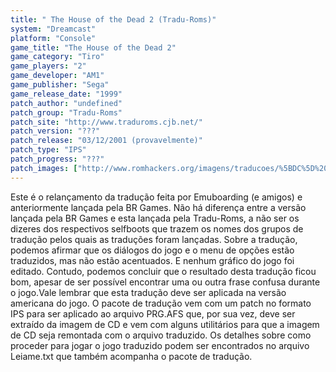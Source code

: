 ```yaml
---
title: " The House of the Dead 2 (Tradu-Roms)"
system: "Dreamcast"
platform: "Console"
game_title: "The House of the Dead 2"
game_category: "Tiro"
game_players: "2"
game_developer: "AM1"
game_publisher: "Sega"
game_release_date: "1999"
patch_author: "undefined"
patch_group: "Tradu-Roms"
patch_site: "http://www.traduroms.cjb.net/"
patch_version: "???"
patch_release: "03/12/2001 (provavelmente)"
patch_type: "IPS"
patch_progress: "???"
patch_images: ["http://www.romhackers.org/imagens/traducoes/%5BDC%5D%20The%20House%20of%20the%20Dead%20-%20Tradu-Roms%20-%2001.jpg","http://www.romhackers.org/imagens/traducoes/%5BDC%5D%20The%20House%20of%20the%20Dead%20-%20Tradu-Roms%20-%2002.jpg","http://www.romhackers.org/imagens/traducoes/%5BDC%5D%20The%20House%20of%20the%20Dead%20-%20Tradu-Roms%20-%2003.jpg"]
---
```

Este é o relançamento da tradução feita por Emuboarding (e amigos) e anteriormente lançada pela BR Games. Não há diferença entre a versão lançada pela BR Games e esta lançada pela Tradu-Roms, a não ser os dizeres dos respectivos selfboots que trazem os nomes dos grupos de tradução pelos quais as traduções foram lançadas. Sobre a tradução, podemos afirmar que os diálogos do jogo e o menu de opções estão traduzidos, mas não estão acentuados. E nenhum gráfico do jogo foi editado. Contudo, podemos concluir que o resultado desta tradução ficou bom, apesar de ser possível encontrar uma ou outra frase confusa durante o jogo.Vale lembrar que esta tradução deve ser aplicada na versão americana do jogo. O pacote de tradução vem com um patch no formato IPS para ser aplicado ao arquivo PRG.AFS que, por sua vez, deve ser extraído da imagem de CD e vem com alguns utilitários para que a imagem de CD seja remontada com o arquivo traduzido. Os detalhes sobre como proceder para jogar o jogo traduzido podem ser encontrados no arquivo Leiame.txt que também acompanha o pacote de tradução.